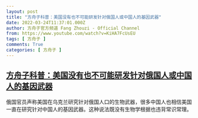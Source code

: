 ```yaml
---
layout: post
title: "方舟子科普：美国没有也不可能研发针对俄国人或中国人的基因武器"
date: 2022-03-24T11:37:01.000Z
author: 方舟子官方频道 Fang Zhouzi - Official Channel
from: https://www.youtube.com/watch?v=KiHA7FcUsEU
tags: [ 方舟子 ]
comments: True
categories: [ 方舟子 ]
---
```

<!--1648121821000-->
[方舟子科普：美国没有也不可能研发针对俄国人或中国人的基因武器](https://www.youtube.com/watch?v=KiHA7FcUsEU)
------

<div>
俄国官员声称美国在乌克兰研究针对俄国人口的生物武器，很多中国人也相信美国一直在研究针对中国人的基因武器。这种说法既没有生物学根据也违背常识常理。
</div>
